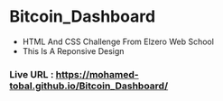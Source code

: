 # Bitcoin_Dashboard
- HTML And CSS Challenge From Elzero Web School
- This Is A Reponsive Design

### Live URL : https://mohamed-tobal.github.io/Bitcoin_Dashboard/
